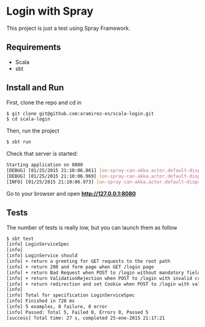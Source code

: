 # Login with Spray
This project is just a test using Spray Framework.

## Requirements
- Scala
- sbt

## Install and Run
First, clone the repo and cd in

```bash
$ git clone git@github.com:aramirez-es/scala-login.git
$ cd scala-login
```

Then, run the project

```bash
$ sbt run
```

Check that server is started:

```bash
Starting application on 8080
[DEBUG] [01/25/2015 21:10:06.861] [on-spray-can-akka.actor.default-dispatcher-4] [akka://on-spray-can/user/IO-HTTP/listener-0] Binding to localhost/127.0.0.1:8080
[DEBUG] [01/25/2015 21:10:06.969] [on-spray-can-akka.actor.default-dispatcher-3] [akka://on-spray-can/system/IO-TCP/selectors/$a/0] Successfully bound to /127.0.0.1:8080
[INFO] [01/25/2015 21:10:06.973] [on-spray-can-akka.actor.default-dispatcher-4] [akka://on-spray-can/user/IO-HTTP/listener-0] Bound to localhost/127.0.0.1:8080
```

Go to your browser and open **http://127.0.0.1:8080**

## Tests
The number of tests is really low, but you can launch them as follow

```bash
$ sbt test
[info] LoginServiceSpec
[info]
[info] LoginService should
[info] + return a greeting for GET requests to the root path
[info] + return 200 and form page when GET /login page
[info] + return Bad Request when POST to /login without mandatory fields
[info] + return ValidationRejection when POST to /login with invalid credentials
[info] + return redirection and set Cookie when POST to /login with valid credentials
[info]
[info] Total for specification LoginServiceSpec
[info] Finished in 728 ms
[info] 5 examples, 0 failure, 0 error
[info] Passed: Total 5, Failed 0, Errors 0, Passed 5
[success] Total time: 27 s, completed 25-ene-2015 21:17:21
```